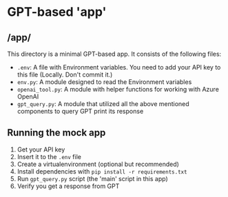 # GPT-based 'app'

## /app/
This directory is a minimal GPT-based app.
It consists of the following files:
* `.env`: A file with Environment variables. You need to add your API key to this file (Locally. Don't commit it.)
* `env.py`: A module designed to read the Environment variables
* `openai_tool.py`: A module with helper functions for working with Azure OpenAI
* `gpt_query.py`: A module that utilized all the above mentioned components to query GPT print its response

## Running the mock app
1. Get your API key
2. Insert it to the `.env` file
3. Create a virtualenvironment (optional but recommended)
4. Install dependencies with `pip install -r requirements.txt`
5. Run `gpt_query.py` script (the 'main' script in this app)
6. Verify you get a response from GPT
